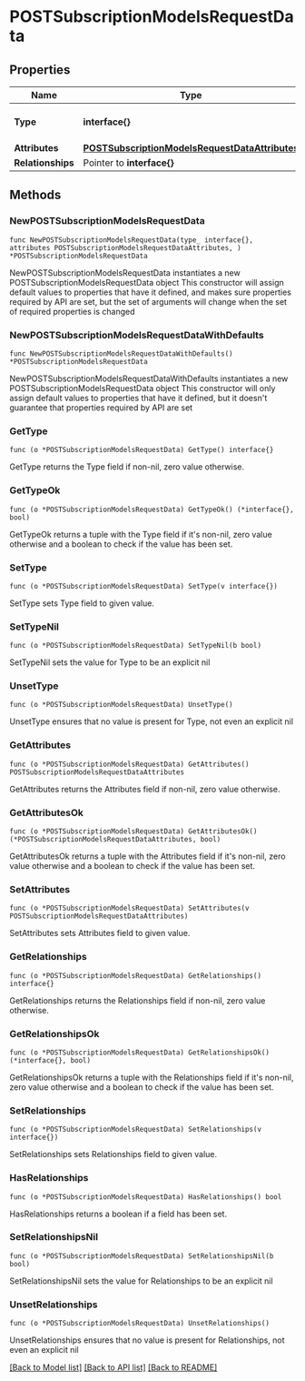 # POSTSubscriptionModelsRequestData

## Properties

Name | Type | Description | Notes
------------ | ------------- | ------------- | -------------
**Type** | **interface{}** | The resource&#39;s type | 
**Attributes** | [**POSTSubscriptionModelsRequestDataAttributes**](POSTSubscriptionModelsRequestDataAttributes.md) |  | 
**Relationships** | Pointer to **interface{}** |  | [optional] 

## Methods

### NewPOSTSubscriptionModelsRequestData

`func NewPOSTSubscriptionModelsRequestData(type_ interface{}, attributes POSTSubscriptionModelsRequestDataAttributes, ) *POSTSubscriptionModelsRequestData`

NewPOSTSubscriptionModelsRequestData instantiates a new POSTSubscriptionModelsRequestData object
This constructor will assign default values to properties that have it defined,
and makes sure properties required by API are set, but the set of arguments
will change when the set of required properties is changed

### NewPOSTSubscriptionModelsRequestDataWithDefaults

`func NewPOSTSubscriptionModelsRequestDataWithDefaults() *POSTSubscriptionModelsRequestData`

NewPOSTSubscriptionModelsRequestDataWithDefaults instantiates a new POSTSubscriptionModelsRequestData object
This constructor will only assign default values to properties that have it defined,
but it doesn't guarantee that properties required by API are set

### GetType

`func (o *POSTSubscriptionModelsRequestData) GetType() interface{}`

GetType returns the Type field if non-nil, zero value otherwise.

### GetTypeOk

`func (o *POSTSubscriptionModelsRequestData) GetTypeOk() (*interface{}, bool)`

GetTypeOk returns a tuple with the Type field if it's non-nil, zero value otherwise
and a boolean to check if the value has been set.

### SetType

`func (o *POSTSubscriptionModelsRequestData) SetType(v interface{})`

SetType sets Type field to given value.


### SetTypeNil

`func (o *POSTSubscriptionModelsRequestData) SetTypeNil(b bool)`

 SetTypeNil sets the value for Type to be an explicit nil

### UnsetType
`func (o *POSTSubscriptionModelsRequestData) UnsetType()`

UnsetType ensures that no value is present for Type, not even an explicit nil
### GetAttributes

`func (o *POSTSubscriptionModelsRequestData) GetAttributes() POSTSubscriptionModelsRequestDataAttributes`

GetAttributes returns the Attributes field if non-nil, zero value otherwise.

### GetAttributesOk

`func (o *POSTSubscriptionModelsRequestData) GetAttributesOk() (*POSTSubscriptionModelsRequestDataAttributes, bool)`

GetAttributesOk returns a tuple with the Attributes field if it's non-nil, zero value otherwise
and a boolean to check if the value has been set.

### SetAttributes

`func (o *POSTSubscriptionModelsRequestData) SetAttributes(v POSTSubscriptionModelsRequestDataAttributes)`

SetAttributes sets Attributes field to given value.


### GetRelationships

`func (o *POSTSubscriptionModelsRequestData) GetRelationships() interface{}`

GetRelationships returns the Relationships field if non-nil, zero value otherwise.

### GetRelationshipsOk

`func (o *POSTSubscriptionModelsRequestData) GetRelationshipsOk() (*interface{}, bool)`

GetRelationshipsOk returns a tuple with the Relationships field if it's non-nil, zero value otherwise
and a boolean to check if the value has been set.

### SetRelationships

`func (o *POSTSubscriptionModelsRequestData) SetRelationships(v interface{})`

SetRelationships sets Relationships field to given value.

### HasRelationships

`func (o *POSTSubscriptionModelsRequestData) HasRelationships() bool`

HasRelationships returns a boolean if a field has been set.

### SetRelationshipsNil

`func (o *POSTSubscriptionModelsRequestData) SetRelationshipsNil(b bool)`

 SetRelationshipsNil sets the value for Relationships to be an explicit nil

### UnsetRelationships
`func (o *POSTSubscriptionModelsRequestData) UnsetRelationships()`

UnsetRelationships ensures that no value is present for Relationships, not even an explicit nil

[[Back to Model list]](../README.md#documentation-for-models) [[Back to API list]](../README.md#documentation-for-api-endpoints) [[Back to README]](../README.md)


